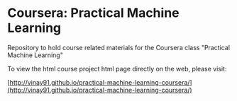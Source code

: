 Coursera: Practical Machine Learning
===================================

Repository to hold course related materials for the Coursera class "Practical Machine Learning"

To view the html course project html page directly on the web, please visit:

[http://vinay91.github.io/practical-machine-learning-coursera/](http://vinay91.github.io/practical-machine-learning-coursera/)
